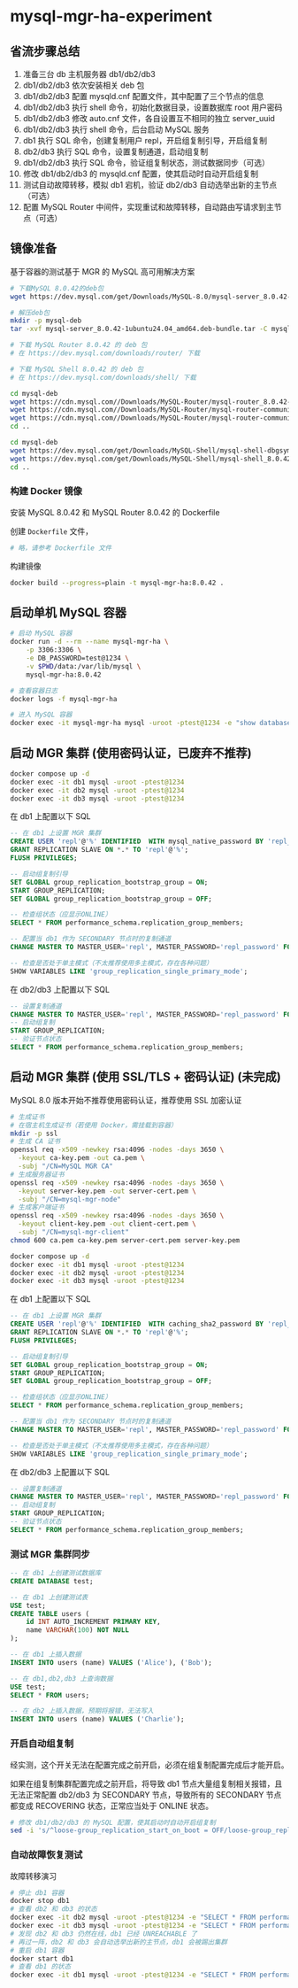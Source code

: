# mysql-mgr-ha-experiment

## 省流步骤总结

1. 准备三台 db 主机服务器 db1/db2/db3
2. db1/db2/db3 依次安装相关 deb 包
3. db1/db2/db3 配置 mysqld.cnf 配置文件，其中配置了三个节点的信息
4. db1/db2/db3 执行 shell 命令，初始化数据目录，设置数据库 root 用户密码
5. db1/db2/db3 修改 auto.cnf 文件，各自设置互不相同的独立 server_uuid
6. db1/db2/db3 执行 shell 命令，后台启动 MySQL 服务
7. db1 执行 SQL 命令，创建复制用户 repl，开启组复制引导，开启组复制
8. db2/db3 执行 SQL 命令，设置复制通道，启动组复制
9. db1/db2/db3 执行 SQL 命令，验证组复制状态，测试数据同步（可选）
10. 修改 db1/db2/db3 的 mysqld.cnf 配置，使其启动时自动开启组复制
11. 测试自动故障转移，模拟 db1 宕机，验证 db2/db3 自动选举出新的主节点（可选）
12. 配置 MySQL Router 中间件，实现重试和故障转移，自动路由写请求到主节点（可选）

## 镜像准备

基于容器的测试基于 MGR 的 MySQL 高可用解决方案

```bash
# 下载MySQL 8.0.42的deb包
wget https://dev.mysql.com/get/Downloads/MySQL-8.0/mysql-server_8.0.42-1ubuntu24.04_amd64.deb-bundle.tar

# 解压deb包
mkdir -p mysql-deb
tar -xvf mysql-server_8.0.42-1ubuntu24.04_amd64.deb-bundle.tar -C mysql-deb

# 下载 MySQL Router 8.0.42 的 deb 包
# 在 https://dev.mysql.com/downloads/router/ 下载

# 下载 MySQL Shell 8.0.42 的 deb 包
# 在 https://dev.mysql.com/downloads/shell/ 下载

cd mysql-deb
wget https://cdn.mysql.com//Downloads/MySQL-Router/mysql-router_8.0.42-1ubuntu24.04_amd64.deb
wget https://cdn.mysql.com//Downloads/MySQL-Router/mysql-router-community_8.0.42-1ubuntu24.04_amd64.deb
wget https://cdn.mysql.com//Downloads/MySQL-Router/mysql-router-community-dbgsym_8.0.42-1ubuntu24.04_amd64.deb
cd ..

cd mysql-deb
wget https://dev.mysql.com/get/Downloads/MySQL-Shell/mysql-shell-dbgsym_8.0.42-1ubuntu24.04_amd64.deb
wget https://dev.mysql.com/get/Downloads/MySQL-Shell/mysql-shell_8.0.42-1ubuntu24.04_amd64.deb
cd ..
```

### 构建 Docker 镜像

安装 MySQL 8.0.42 和 MySQL Router 8.0.42 的 Dockerfile

创建 `Dockerfile` 文件，

```dockerfile
# 略，请参考 Dockerfile 文件
```

构建镜像

```bash
docker build --progress=plain -t mysql-mgr-ha:8.0.42 .
```

## 启动单机 MySQL 容器

```bash
# 启动 MySQL 容器
docker run -d --rm --name mysql-mgr-ha \
    -p 3306:3306 \
    -e DB_PASSWORD=test@1234 \
    -v $PWD/data:/var/lib/mysql \
    mysql-mgr-ha:8.0.42

# 查看容器日志
docker logs -f mysql-mgr-ha

# 进入 MySQL 容器
docker exec -it mysql-mgr-ha mysql -uroot -ptest@1234 -e "show databases;"
```

## 启动 MGR 集群 (使用密码认证，已废弃不推荐)

```bash
docker compose up -d
docker exec -it db1 mysql -uroot -ptest@1234
docker exec -it db2 mysql -uroot -ptest@1234
docker exec -it db3 mysql -uroot -ptest@1234
```

在 db1 上配置以下 SQL

```sql
-- 在 db1 上设置 MGR 集群
CREATE USER 'repl'@'%' IDENTIFIED  WITH mysql_native_password BY 'repl_password';
GRANT REPLICATION SLAVE ON *.* TO 'repl'@'%';
FLUSH PRIVILEGES;

-- 启动组复制引导
SET GLOBAL group_replication_bootstrap_group = ON;
START GROUP_REPLICATION;
SET GLOBAL group_replication_bootstrap_group = OFF;

-- 检查组状态（应显示ONLINE）
SELECT * FROM performance_schema.replication_group_members;

-- 配置当 db1 作为 SECONDARY 节点时的复制通道
CHANGE MASTER TO MASTER_USER='repl', MASTER_PASSWORD='repl_password' FOR CHANNEL 'group_replication_recovery';

-- 检查是否处于单主模式（不太推荐使用多主模式，存在各种问题）
SHOW VARIABLES LIKE 'group_replication_single_primary_mode';
```

在 db2/db3 上配置以下 SQL

```sql
-- 设置复制通道
CHANGE MASTER TO MASTER_USER='repl', MASTER_PASSWORD='repl_password' FOR CHANNEL 'group_replication_recovery';
-- 启动组复制
START GROUP_REPLICATION;
-- 验证节点状态
SELECT * FROM performance_schema.replication_group_members;
```

## 启动 MGR 集群 (使用 SSL/TLS + 密码认证) (未完成)

MySQL 8.0 版本开始不推荐使用密码认证，推荐使用 SSL 加密认证

```bash
# 生成证书
# 在宿主机生成证书（若使用 Docker，需挂载到容器）
mkdir -p ssl
# 生成 CA 证书
openssl req -x509 -newkey rsa:4096 -nodes -days 3650 \
  -keyout ca-key.pem -out ca.pem \
  -subj "/CN=MySQL MGR CA"
# 生成服务器证书
openssl req -x509 -newkey rsa:4096 -nodes -days 3650 \
  -keyout server-key.pem -out server-cert.pem \
  -subj "/CN=mysql-mgr-node"
# 生成客户端证书
openssl req -x509 -newkey rsa:4096 -nodes -days 3650 \
  -keyout client-key.pem -out client-cert.pem \
  -subj "/CN=mysql-mgr-client"
chmod 600 ca.pem ca-key.pem server-cert.pem server-key.pem

docker compose up -d
docker exec -it db1 mysql -uroot -ptest@1234
docker exec -it db2 mysql -uroot -ptest@1234
docker exec -it db3 mysql -uroot -ptest@1234
```

在 db1 上配置以下 SQL

```sql
-- 在 db1 上设置 MGR 集群
CREATE USER 'repl'@'%' IDENTIFIED  WITH caching_sha2_password BY 'repl_password';
GRANT REPLICATION SLAVE ON *.* TO 'repl'@'%';
FLUSH PRIVILEGES;

-- 启动组复制引导
SET GLOBAL group_replication_bootstrap_group = ON;
START GROUP_REPLICATION;
SET GLOBAL group_replication_bootstrap_group = OFF;

-- 检查组状态（应显示ONLINE）
SELECT * FROM performance_schema.replication_group_members;

-- 配置当 db1 作为 SECONDARY 节点时的复制通道
CHANGE MASTER TO MASTER_USER='repl', MASTER_PASSWORD='repl_password' FOR CHANNEL 'group_replication_recovery';

-- 检查是否处于单主模式（不太推荐使用多主模式，存在各种问题）
SHOW VARIABLES LIKE 'group_replication_single_primary_mode';
```

在 db2/db3 上配置以下 SQL

```sql
-- 设置复制通道
CHANGE MASTER TO MASTER_USER='repl', MASTER_PASSWORD='repl_password' FOR CHANNEL 'group_replication_recovery';
-- 启动组复制
START GROUP_REPLICATION;
-- 验证节点状态
SELECT * FROM performance_schema.replication_group_members;
```

### 测试 MGR 集群同步

```sql
-- 在 db1 上创建测试数据库
CREATE DATABASE test;

-- 在 db1 上创建测试表
USE test;
CREATE TABLE users (
    id INT AUTO_INCREMENT PRIMARY KEY,
    name VARCHAR(100) NOT NULL
);

-- 在 db1 上插入数据
INSERT INTO users (name) VALUES ('Alice'), ('Bob');

-- 在 db1,db2,db3 上查询数据
USE test;
SELECT * FROM users;

-- 在 db2 上插入数据，预期将报错，无法写入
INSERT INTO users (name) VALUES ('Charlie');
```

### 开启自动组复制

经实测，这个开关无法在配置完成之前开启，必须在组复制配置完成后才能开启。

如果在组复制集群配置完成之前开启，将导致 db1 节点大量组复制相关报错，且无法正常配置 db2/db3 为 SECONDARY 节点，导致所有的 SECONDARY 节点都变成 RECOVERING 状态，正常应当处于 ONLINE 状态。

```bash
# 修改 db1/db2/db3 的 MySQL 配置，使其启动时自动开启组复制
sed -i 's/^loose-group_replication_start_on_boot = OFF/loose-group_replication_start_on_boot = ON/' conf/db1.cnf conf/db2.cnf conf/db3.cnf
```

### 自动故障恢复测试

故障转移演习

```bash
# 停止 db1 容器
docker stop db1
# 查看 db2 和 db3 的状态
docker exec -it db2 mysql -uroot -ptest@1234 -e "SELECT * FROM performance_schema.replication_group_members;"
docker exec -it db3 mysql -uroot -ptest@1234 -e "SELECT * FROM performance_schema.replication_group_members;"
# 发现 db2 和 db3 仍然在线，db1 已经 UNREACHABLE 了
# 再过一阵，db2 和 db3 会自动选举出新的主节点，db1 会被踢出集群
# 重启 db1 容器
docker start db1
# 查看 db1 的状态
docker exec -it db1 mysql -uroot -ptest@1234 -e "SELECT * FROM performance_schema.replication_group_members;"
```
